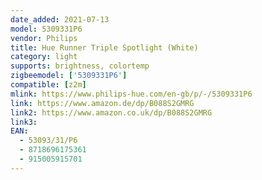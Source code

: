 ```yaml
---
date_added: 2021-07-13
model: 5309331P6
vendor: Philips
title: Hue Runner Triple Spotlight (White)
category: light
supports: brightness, colortemp
zigbeemodel: ['5309331P6']
compatible: [z2m]
mlink: https://www.philips-hue.com/en-gb/p/-/5309331P6
link: https://www.amazon.de/dp/B088S2GMRG
link2: https://www.amazon.co.uk/dp/B088S2GMRG
link3: 
EAN: 
  - 53093/31/P6
  - 8718696175361
  - 915005915701
---
```

